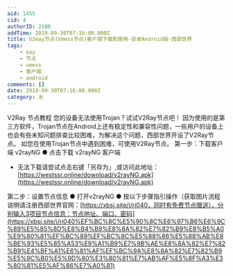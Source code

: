 ```yaml
---
aid: 1455
cid: 4
authorID: 2100
addTime: 2019-09-30T07:16:00.000Z
title: V2eay节点(Vmess节点)客户端下载和使用-安卓Android版-西部世界
tags:
    - eay
    - 节点
    - vmess
    - 客户端
    - android
comments: []
date: 2019-09-30T07:16:00.000Z
category: 水
---
```


V2Ray 节点教程 您的设备无法使用Trojan？试试V2Ray节点吧！ 因为使用的是第三方软件，Trojan节点在Android上还有稳定性和兼容性问题，一些用户的设备上也会有些未知问题排查比较困难，为解决这个问题，西部世界开设了V2Ray节点。 如您在使用Trojan节点中遇到困难，可使用V2Ray节点。 第一步：下载客户端 v2rayNG ● 点击下载 v2rayNG 客户端

*   无法下载请尝试点击右键「另存为」,或访问此地址：[https://westssr.online/download/v2rayNG.apk](https://westssr.online/download/v2rayNG.apk)

第二步：设置节点信息 ● 打开v2rayNG ● 按以下步骤指引操作（获取图片流程说明请注册西部世界官网：[https://xbsj.site/i/ri040，同时有免费节点赠送），分别输入3项目节点信息：节点地址、端口、密码](https://xbsj.site/i/ri040%EF%BC%8C%E5%90%8C%E6%97%B6%E6%9C%89%E5%85%8D%E8%B4%B9%E8%8A%82%E7%82%B9%E8%B5%A0%E9%80%81%EF%BC%89%EF%BC%8C%E5%88%86%E5%88%AB%E8%BE%93%E5%85%A53%E9%A1%B9%E7%9B%AE%E8%8A%82%E7%82%B9%E4%BF%A1%E6%81%AF%EF%BC%9A%E8%8A%82%E7%82%B9%E5%9C%B0%E5%9D%80%E3%80%81%E7%AB%AF%E5%8F%A3%E3%80%81%E5%AF%86%E7%A0%81)
